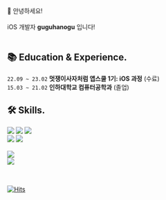 
👋 안녕하세요! <br><br>
iOS 개발자 **guguhanogu** 입니다! <br><br>

## 📚 Education & Experience.
` 22.09 ~ 23.02 `    **멋쟁이사자처럼 앱스쿨 1기: iOS 과정** (수료)<br>
` 15.03 ~ 21.02 `    **인하대학교 컴퓨터공학과** (졸업)

## 🛠️ Skills.
<div align = "leading">
	<img src="https://img.shields.io/badge/iOS-000000?style=for-the-badge&logo=iOS&logoColor=white" /> 
	<img src="https://img.shields.io/badge/SwiftUI-0D0D0D?style=for-the-badge&logo=swift&logoColor=blue"/>
	<img src="https://img.shields.io/badge/Swift-0D0D0D?style=for-the-badge&logo=Swift&logoColor=orange"/><br>
	<img src="https://img.shields.io/badge/Python-0D0D0D?style=for-the-badge&logo=Python&logoColor=3776AB"/>
	<img src="https://img.shields.io/badge/C++-0D0D0D?style=for-the-badge&logo=cplusplus&logoColor=00599C"/><br><br>
	<img src="https://github-readme-stats.vercel.app/api?username=guguhanogu&show_icons=true"><br>
	<img src="https://github-readme-stats.vercel.app/api/top-langs/?username=guguhanogu&layout=compact"><br><br><br>
</div>

[![Hits](https://hits.seeyoufarm.com/api/count/incr/badge.svg?url=https%3A%2F%2Fgithub.com%2Fguguhanogu&count_bg=%2300A9FF&title_bg=%23030303&icon=github.svg&icon_color=%23E7E7E7&title=hits&edge_flat=false)](https://hits.seeyoufarm.com)

